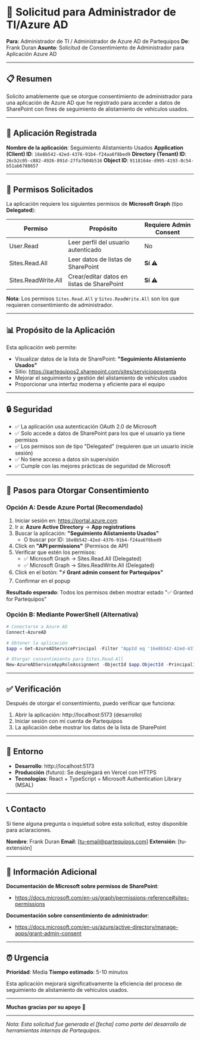 # 📧 Solicitud para Administrador de TI/Azure AD

**Para**: Administrador de TI / Administrador de Azure AD de Partequipos
**De**: Frank Duran
**Asunto**: Solicitud de Consentimiento de Administrador para Aplicación Azure AD

---

## 📋 Resumen

Solicito amablemente que se otorgue consentimiento de administrador para una aplicación de Azure AD que he registrado para acceder a datos de SharePoint con fines de seguimiento de alistamiento de vehículos usados.

---

## 🎯 Aplicación Registrada

**Nombre de la aplicación**: Seguimiento Alistamiento Usados
**Application (Client) ID**: `16e8b542-42ed-4376-91b4-f24aa6f8bed9`
**Directory (Tenant) ID**: `26cb2c05-c882-4926-891d-27fa7b04b516`
**Object ID**: `9118164e-d995-4193-8c54-b51ab6788657`

---

## 🔐 Permisos Solicitados

La aplicación requiere los siguientes permisos de **Microsoft Graph** (tipo **Delegated**):

| Permiso             | Propósito                                  | Requiere Admin Consent |
| ------------------- | ------------------------------------------ | ---------------------- |
| User.Read           | Leer perfil del usuario autenticado        | No                     |
| Sites.Read.All      | Leer datos de listas de SharePoint         | **Sí** ⚠️              |
| Sites.ReadWrite.All | Crear/editar datos en listas de SharePoint | **Sí** ⚠️              |

**Nota**: Los permisos `Sites.Read.All` y `Sites.ReadWrite.All` son los que requieren consentimiento de administrador.

---

## 📊 Propósito de la Aplicación

Esta aplicación web permite:

- Visualizar datos de la lista de SharePoint: **"Seguimiento Alistamiento Usados"**
- Sitio: https://partequipos2.sharepoint.com/sites/servicioposventa
- Mejorar el seguimiento y gestión del alistamiento de vehículos usados
- Proporcionar una interfaz moderna y eficiente para el equipo

---

## 🔒 Seguridad

- ✅ La aplicación usa autenticación OAuth 2.0 de Microsoft
- ✅ Solo accede a datos de SharePoint para los que el usuario ya tiene permisos
- ✅ Los permisos son de tipo "Delegated" (requieren que un usuario inicie sesión)
- ✅ No tiene acceso a datos sin supervisión
- ✅ Cumple con las mejores prácticas de seguridad de Microsoft

---

## 📝 Pasos para Otorgar Consentimiento

### Opción A: Desde Azure Portal (Recomendado)

1. Iniciar sesión en: https://portal.azure.com
2. Ir a: **Azure Active Directory** → **App registrations**
3. Buscar la aplicación: **"Seguimiento Alistamiento Usados"**
   - O buscar por ID: `16e8b542-42ed-4376-91b4-f24aa6f8bed9`
4. Click en **"API permissions"** (Permisos de API)
5. Verificar que estén los permisos:
   - ✅ Microsoft Graph → Sites.Read.All (Delegated)
   - ✅ Microsoft Graph → Sites.ReadWrite.All (Delegated)
6. Click en el botón: **"⚡ Grant admin consent for Partequipos"**
7. Confirmar en el popup

**Resultado esperado**: Todos los permisos deben mostrar estado "✅ Granted for Partequipos"

### Opción B: Mediante PowerShell (Alternativa)

```powershell
# Conectarse a Azure AD
Connect-AzureAD

# Obtener la aplicación
$app = Get-AzureADServicePrincipal -Filter "AppId eq '16e8b542-42ed-4376-91b4-f24aa6f8bed9'"

# Otorgar consentimiento para Sites.Read.All
New-AzureADServiceAppRoleAssignment -ObjectId $app.ObjectId -PrincipalId $app.ObjectId -ResourceId <Microsoft-Graph-Service-Principal-Id> -Id <Sites.Read.All-Permission-Id>
```

---

## ✅ Verificación

Después de otorgar el consentimiento, puedo verificar que funciona:

1. Abrir la aplicación: http://localhost:5173 (desarrollo)
2. Iniciar sesión con mi cuenta de Partequipos
3. La aplicación debe mostrar los datos de la lista de SharePoint

---

## 🚀 Entorno

- **Desarrollo**: http://localhost:5173
- **Producción** (futuro): Se desplegará en Vercel con HTTPS
- **Tecnologías**: React + TypeScript + Microsoft Authentication Library (MSAL)

---

## 📞 Contacto

Si tiene alguna pregunta o inquietud sobre esta solicitud, estoy disponible para aclaraciones.

**Nombre**: Frank Duran
**Email**: [tu-email@partequipos.com]
**Extensión**: [tu-extensión]

---

## 📎 Información Adicional

**Documentación de Microsoft sobre permisos de SharePoint**:

- https://docs.microsoft.com/en-us/graph/permissions-reference#sites-permissions

**Documentación sobre consentimiento de administrador**:

- https://docs.microsoft.com/en-us/azure/active-directory/manage-apps/grant-admin-consent

---

## ⏰ Urgencia

**Prioridad**: Media
**Tiempo estimado**: 5-10 minutos

Esta aplicación mejorará significativamente la eficiencia del proceso de seguimiento de alistamiento de vehículos usados.

---

**Muchas gracias por su apoyo** 🙏

---

_Nota: Esta solicitud fue generada el [fecha] como parte del desarrollo de herramientas internas de Partequipos._
